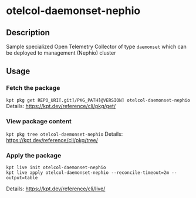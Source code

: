 # otelcol-daemonset-nephio

## Description
Sample specialized Open Telemetry Collector of type `daemonset` which can be deployed to management (Nephio) cluster

## Usage

### Fetch the package
`kpt pkg get REPO_URI[.git]/PKG_PATH[@VERSION] otelcol-daemonset-nephio`
Details: https://kpt.dev/reference/cli/pkg/get/

### View package content
`kpt pkg tree otelcol-daemonset-nephio`
Details: https://kpt.dev/reference/cli/pkg/tree/

### Apply the package
```
kpt live init otelcol-daemonset-nephio
kpt live apply otelcol-daemonset-nephio --reconcile-timeout=2m --output=table
```
Details: https://kpt.dev/reference/cli/live/
